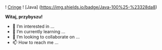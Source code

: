 ! [Cringe](https://img.shields.io/badge/Cringe-trochę-orange.svg)
! [Java] (https://img.shields.io/badge/Java-100%25-%23328da8) 

**Witaj, przybyszu!**



- 👀 I’m interested in ...
- 🌱 I’m currently learning ...
- 💞️ I’m looking to collaborate on ...
- 📫 How to reach me ...

<!---
Zonkecz/Zonkecz is a ✨ special ✨ repository because its `README.md` (this file) appears on your GitHub profile.
You can click the Preview link to take a look at your changes.
--->

